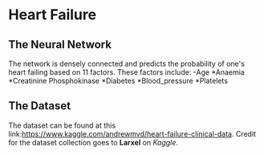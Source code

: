# Heart Failure 

## The Neural Network

The network is densely connected and predicts the probability of one's heart failing based on 11 factors. These factors include:
-Age
*Anaemia
*Creatinine Phosphokinase
*Diabetes
*Blood_pressure
*Platelets

## The Dataset
The dataset can be found at this link:https://www.kaggle.com/andrewmvd/heart-failure-clinical-data. Credit for the dataset collection goes to **Larxel** on *Kaggle*.
